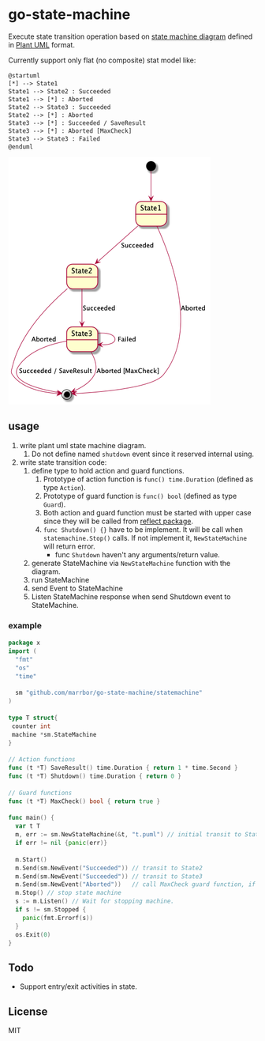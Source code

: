 # go-state-machine

Execute state transition operation based on [state machine diagram](https://plantuml.com/state-diagram) defined in [Plant UML](https://plantuml.com/) format.

Currently support only flat (no composite) stat model like:
```puml
@startuml
[*] --> State1
State1 --> State2 : Succeeded
State1 --> [*] : Aborted
State2 --> State3 : Succeeded
State2 --> [*] : Aborted
State3 --> [*] : Succeeded / SaveResult
State3 --> [*] : Aborted [MaxCheck]
State3 --> State3 : Failed
@enduml
```

![](./test1.png)

## usage
1. write plant uml state machine diagram.
    1. Do not define named `shutdown` event since it reserved internal using.
1. write state transition code:
    1. define type to hold action and guard functions.
        1. Prototype of action function is `func() time.Duration` (defined as type `Action`).
        1. Prototype of guard function is `func() bool` (defined as type `Guard`).
        1. Both action and guard function must be started with upper case since they will be called from [reflect package](https://golang.org/pkg/reflect/).
        1. `func Shutdown() {}` have to be implement. It will be call when `statemachine.Stop()` calls. If not implement it, `NewStateMachine` will return error.
            - func `Shutdown` haven't any arguments/return value.
    1. generate StateMachine via `NewStateMachine` function with the diagram.
    1. run StateMachine
    1. send Event to StateMachine
    1. Listen StateMachine response when send Shutdown event to StateMachine.

### example

```go
package x
import (
  "fmt"
  "os"
  "time"

  sm "github.com/marrbor/go-state-machine/statemachine"
)

type T struct{
 counter int
 machine *sm.StateMachine
}

// Action functions
func (t *T) SaveResult() time.Duration { return 1 * time.Second }
func (t *T) Shutdown() time.Duration { return 0 }

// Guard functions
func (t *T) MaxCheck() bool { return true }

func main() {
  var t T
  m, err := sm.NewStateMachine(&t, "t.puml") // initial transit to State1
  if err != nil {panic(err)}

  m.Start()
  m.Send(sm.NewEvent("Succeeded")) // transit to State2
  m.Send(sm.NewEvent("Succeeded")) // transit to State3
  m.Send(sm.NewEvent("Aborted"))   // call MaxCheck guard function, if MaxCheck returns true, transit to EndState. 
  m.Stop() // stop state machine
  s := m.Listen() // Wait for stopping machine.
  if s != sm.Stopped {
    panic(fmt.Errorf(s))
  }
  os.Exit(0)
}
```

## Todo 
- Support entry/exit activities in state.

## License
MIT
